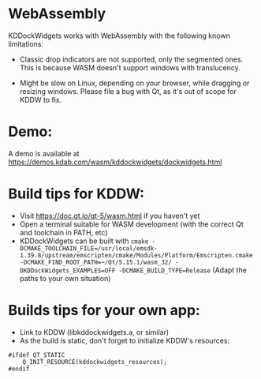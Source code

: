WebAssembly
===========

KDDockWidgets works with WebAssembly with the following known limitations:

- Classic drop indicators are not supported, only the segmented ones. This is because
WASM doesn't support windows with translucency.

- Might be slow on Linux, depending on your browser, while dragging or resizing windows.
Please file a bug with Qt, as it's out of scope for KDDW to fix.

Demo:
=====

A demo is available at https://demos.kdab.com/wasm/kddockwidgets/dockwidgets.html

Build tips for KDDW:
====================

- Visit https://doc.qt.io/qt-5/wasm.html if you haven't yet
- Open a terminal suitable for WASM development (with the correct Qt and toolchain in PATH, etc)
- KDDockWidgets can be built with `cmake -DCMAKE_TOOLCHAIN_FILE=/usr/local/emsdk-1.39.8/upstream/emscripten/cmake/Modules/Platform/Emscripten.cmake -DCMAKE_FIND_ROOT_PATH=~/Qt/5.15.1/wasm_32/ -DKDDockWidgets_EXAMPLES=OFF -DCMAKE_BUILD_TYPE=Release`
  (Adapt the paths to your own situation)

Builds tips for your own app:
=============================
- Link to KDDW (libkddockwidgets.a, or similar)
- As the build is static, don't forget to initialize KDDW's resources:
```
#ifdef QT_STATIC
    Q_INIT_RESOURCE(kddockwidgets_resources);
#endif
```
